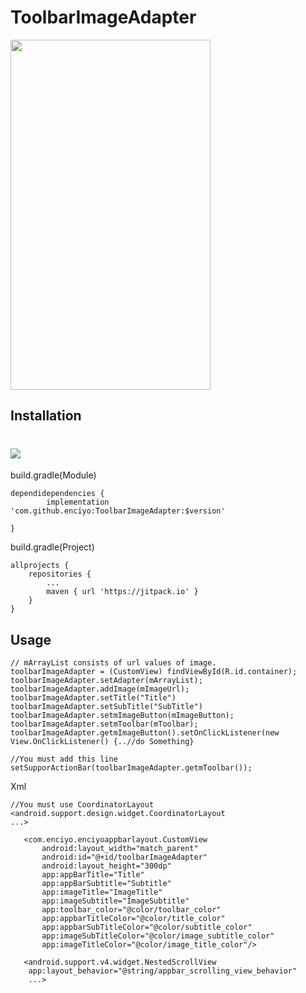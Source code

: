 # ToolbarImageAdapter

<img src="https://github.com/enciyo/ToolbarImageAdapter/blob/master/app/src/main/java/art/enciyo.gif?raw=true" width="320" height="560" />

## Installation
# [![](https://jitpack.io/v/enciyo/ToolbarImageAdapter.svg)](https://jitpack.io/#enciyo/ToolbarImageAdapter)
build.gradle(Module)
```
dependidependencies {
	    implementation 'com.github.enciyo:ToolbarImageAdapter:$version'

}
```
build.gradle(Project)
```
allprojects {
    repositories {
        ...
        maven { url 'https://jitpack.io' }
    }
}
```

## Usage

```
// mArrayList consists of url values of image.
toolbarImageAdapter = (CustomView) findViewById(R.id.container);
toolbarImageAdapter.setAdapter(mArrayList);
toolbarImageAdapter.addImage(mImageUrl);
toolbarImageAdapter.setTitle("Title")
toolbarImageAdapter.setSubTitle("SubTitle")
toolbarImageAdapter.setmImageButton(mImageButton);
toolbarImageAdapter.setmToolbar(mToolbar);
toolbarImageAdapter.getmImageButton().setOnClickListener(new View.OnClickListener() {..//do Something}

//You must add this line
setSupporActionBar(toolbarImageAdapter.getmToolbar());
```
Xml

```
//You must use CoordinatorLayout
<android.support.design.widget.CoordinatorLayout	
...>
 
   <com.enciyo.enciyoappbarlayout.CustomView
       android:layout_width="match_parent"
       android:id="@+id/toolbarImageAdapter"
       android:layout_height="300dp"
       app:appBarTitle="Title"
       app:appBarSubtitle="Subtitle"
       app:imageTitle="ImageTitle"
       app:imageSubtitle="ImageSubtitle"
       app:toolbar_color="@color/toolbar_color"
       app:appbarTitleColor="@color/title_color"
       app:appbarSubTitleColor="@color/subtitle_color"
       app:imageSubTitleColor="@color/image_subtitle_color"
       app:imageTitleColor="@color/image_title_color"/>
   
   <android.support.v4.widget.NestedScrollView  
    app:layout_behavior="@string/appbar_scrolling_view_behavior"
    ...>
	
```
